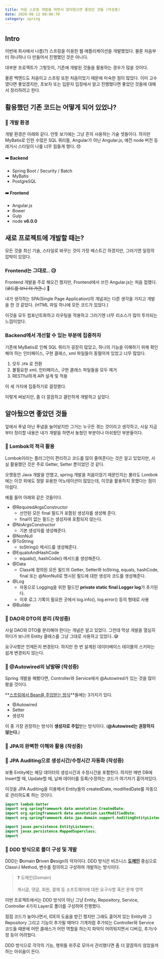 ```yaml
---
title: 처음 스프링 개발을 하면서 알아뒀으면 좋았던 것들 (작성중)
date: 2020-06-12 00:06:70
category: spring
---
```


## Intro

이번에 회사에서 나름(?) 스프링을 이용한 웹 애플리케이션을 개발했었다. 물론 처음부터 하나하나 다 만들어서 진행했던 것은 아니다.

대부분 프로젝트가 그렇듯이, 기존에 개발된 것들을 활용하는 경우가 많을 것이다.

물론 백엔드도 처음이고 스프링 또한 처음이었기 때문에 미숙한 점이 많았다. 이미 고수였다면 좋았겠지만, 초보자 또는 입문자 입장에서 알고 진행했다면 좋았던 것들에 대해서 정리하려고 한다.



## 활용했던 기존 코드는 어떻게 되어 있었나?

### :wrench: 개발 환경

개발 환경은 아래와 같다. 언뜻 보기에는 그냥 흔히 사용하는 기술 셋들이다. 하지만 MyBatis로 인한 수많은 SQL 쿼리들, Angular가 아닌 Angular.js, 예전 node 버전 등 레거시 스타일이 나를 너무 힘들게 했다. :disappointed:

#### :arrow_right: Backend

- Spring Boot / Security / Batch
- MyBatis
- PostgreSQL

#### :arrow_right: Frontend

- Angular.js
- Bower
- Gulp
- node **v6.0.0**



## 새로 프로젝트에 개발할 때는?

모든 것을 최신 기술, 스타일로 바꾸는 것이 가장 베스트긴 하겠지만, 그러기엔 일정의 압박이 있었다.

### Frontend는 그대로.. :disappointed_relieved:

Frontend 개발을 주로 해오긴 했지만, Frontend에서 쓰인 Angular.js는 처음 접했다. (~~코드를 보니 더 가관..~~) :thinking:

내가 생각하는 SPA(Single Page Application)의 개념과는 다른 생각을 가지고 개발을 한 것 같았다. (HTML 파일 하나에 모든 코드가 있었다.)

이것을 모두 컴포넌트화하고 라우팅을 적용하고 그러기엔 너무 리소스가 많이 투자되는 느낌이었다.

### Backend에서 개선할 수 있는 부분에 집중하자

기존에 MyBatis로 인해 SQL 쿼리가 굉장히 많았고, 하나의 기능을 이해하기 위해 확인해야 하는 인터페이스, 구현 클래스, xml 파일들이 동떨어져 있었고 너무 많았다.

1. 모두 `JPA` 로 전환
2. 불필요한 xml, 인터페이스, 구현 클래스 파일들을 모두 제거
3. RESTful하게 API 설계 및 적용

이 세 가지에 집중하기로 결정했다.

이렇게 써놨지만, 좀 더 깔끔하고 클린하게 개발하고 싶었다.



## 알아뒀으면 좋았던 것들

앞에서 푸념 아닌 푸념을 늘어놨지만 그거는 누구든 겪는 것이라고 생각하고, 사실 지금부터 정리할 내용은 내가 개발을 하면서 놓쳤던 부분이나 아쉬웠던 부분들이다.



### :baby_chick: Lombok의 적극 활용

Lombok이라는 플러그인이 편리하고 코드를 많이 줄여준다는 것은 알고 있었지만, 사실 활용했던 것은 주로 Getter, Setter 뿐이었던 것 같다.

오랫동안 Java 개발을 안했고, spring 개발을 처음이었기 때문인지는 몰라도 Lombok에는 이것 외에도 정말 유용한 어노테이션이 많았는데, 이것을 활용하지 못했다는 점이 아쉽다.

예를 들어 아래와 같은 것들이다.

- @RequiredArgsConstructor
  - 선언된 모든 final 필드가 포함된 생성자를 생성해 준다.
  - final이 없는 필드는 생성자에 포함되지 않는다.
- @NoArgsConstructor
  - 기본 생성자를 생성해준다.
- @NonNull
- @ToString
  - toString() 메서드를 생성해준다.
- @EqualsAndHashCode
  - equals(), hashCode() 메서드를 생성해준다.
- @Data
  - Class에 정의된 모든 필드의 Getter, Setter와 toString, equals, hashCode, final 또는 @NonNull로 명시된 필드에 대한 생성자 코드를 생성해준다.
- @Log
  - 자동으로 Logging을 위한 필드인 **private static final Logger log**가 추가된다.
  - 이후 로그 기록이 필요한 곳에서 log.info(), log.error() 등의 형태로 사용
- @Builder



### :baby_chick: ​DAO와 DTO의 분리 (작성중)

사실 DAO와 DTO를 분리해야 한다는 개념은 알고 있었다. 그런데 막상 개발을 열심히 하다가 보니까 Entity 클래스를 그냥 그대로 사용하고 있었다..:sweat_smile:

요구사항은 언제든지 변경된다. 하지만 한 번 설계된 데이터베이스 테이블의 스키마는 쉽게 변경되지 않는다. 



### :baby_chick: ​@Autowired의 남발:crying_cat_face: (작성중)

Spring 개발을 해봤다면, Controller와 Service에서 @Autowired가 있는 것을 많이 봤을 것이다.

**<u>스프링에서 Bean을 주입받는 방식</u>**들에는 3가지가 있다.

- @Autowired
- Setter
- 생성자

이 중 가장 권장하는 방식이 **생성자로 주입**받는 방식이다. (**@Autowired는 권장하지 않는다.**)



### :baby_chick: ​JPA의 완벽한 이해와 활용 (작성중)



### :baby_chick: ​JPA Auditing으로 생성시간/수정시간 자동화 (작성중)

보통 Entity에는 해당 데이터의 생성시간과 수정시간을 포함한다. 하지만 매번 DB에 Insert할 때, Update할 때, 날짜 데이터를 등록/수정하는 코드가 여기저기 흩어져있다.

이것을 JPA Auditing을 이용해서 Entity들의 createdDate, modifiedDate를 자동으로 관리하도록 하는 것이다.

```java
import lombok.Getter
import org.springframework.data.annotation.CreatedDate;
import org.springframework.data.annotation.LastModifiedDate;
import org.springframework.data.jpa.domain.support.AuditingEntityListener;

import javax.persistence.EntityListeners;
import javax.persistence.MappedSuperclass;
import 
```



### :baby_chick: ​DDD 방식으로 폴더 구성 및 개발

DDD는 **D**omain **D**riven **D**esign의 약자이다. DDD 방식은 비즈니스 **<u>도메인</u>** 중심으로 Class나 Method, 변수를 정의하고 구성하여 개발하는 방식이다. 

> :question: 도메인(Domain)
>
> 게시글, 댓글, 회원, 결제 등 소프트웨어에 대한 요구사항 혹은 문제 영역

이번 프로젝트에서는 DDD 방식이 아닌 그냥 Entity, Repository, Service, Controller 4가지 Layer로 폴더를 구성하여 진행했다.

점점 코드가 늘어나면서, IDE의 도움을 받긴 했지만 그래도 흩어져 있는 Entity와 그 Repository 그리고 기능이 추가될 때마다 기계처럼 추가되는 Controller와 Service 코드들 때문에 어떤 클래스가 어떤 역할을 하는지 파악이 어려워지면서 디버깅, 추가/수정 등이 어려웠다.

DDD 방식으로 각각의 기능, 행위들 위주로 모아서 관리했다면 좀 더 깔끔하지 않았을까 하는 아쉬움이 든다.